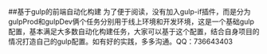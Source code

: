 ##基于gulp的前端自动化构建
为了便于阅读，没有加入gulp-if插件，而是分为gulpProd和gulpDev俩个任务分别用于线上环境和开发环境，这是一个基础gulp配置，基本满足大多数自动化构建任务，大家可以基于这个配置，结合自身项目的情况打造自己的gulp配置。如有好的实践，多多沟通。QQ：736643403
